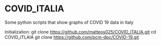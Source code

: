 # COVID_ITALIA
Some python scripts that show graphs of COVID 19 data in Italy

Initialization:
git clone https://github.com/matteos025/COVID_ITALIA.git
cd COVID_ITLAIA
git clone https://github.com/pcm-dpc/COVID-19.git
